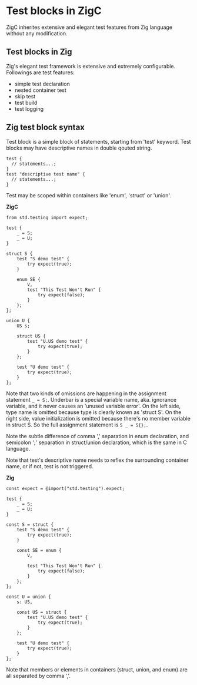 # Test blocks in ZigC

ZigC inherites extensive and elegant test features from Zig language without any modification.
  
## Test blocks in Zig
  
Zig's elegant test framework is extensive and extremely configurable. Followings are test features:
  
* simple test declaration
* nested container test
* skip test
* test build
* test logging
  
## Zig test block syntax
  
Test block is a simple block of statements, starting from 'test' keyword. Test blocks may have descriptive names in double qouted string.
  
```
test {
  // statements...;
}
test "descriptive test name" {
  // statements...;
}
```
  
Test may be scoped within containers like 'enum', 'struct' or 'union'.
  
**ZigC**
```
from std.testing import expect;

test {
    _ = S;
    _ = U;
}

struct S {
    test "S demo test" {
        try expect(true);
    }

    enum SE {
        V,
        test "This Test Won't Run" {
            try expect(false);
        }
    };
};

union U {
    US s;

    struct US {
        test "U.US demo test" {
            try expect(true);
        }
    };

    test "U demo test" {
        try expect(true);
    }
};
```
   
Note that two kinds of omissions are happening in the assignment statement `_ = S;`. Underbar is a special variable name, aka. ignorance variable, and it never causes an 'unused variable error'. On the left side, type name is omitted because type is clearly known as  'struct S'. On the right side, value initialization is omitted because there's no member variable in struct S. So the full assignment statement is `S _ = S{};`.
  
Note the subtle difference of comma ',' separation in enum declaration, and semicolon ';' separation in struct/union declaration, which is the same in C language.
  
Note that test's descriptive name needs to reflex the surrounding container name, or if not, test is not triggered.
  

**Zig**
```
const expect = @import("std.testing").expect;

test {
    _ = S;
    _ = U;
}

const S = struct {
    test "S demo test" {
        try expect(true);
    }

    const SE = enum {
        V,

        test "This Test Won't Run" {
            try expect(false);
        }
    };
};

const U = union { 
    s: US, 

    const US = struct {
        test "U.US demo test" {
            try expect(true);
        }
    };

    test "U demo test" {
        try expect(true);
    }
};
```
  
 Note that members or elements in containers (struct, union, and enum) are all separated by comma ','.
  
